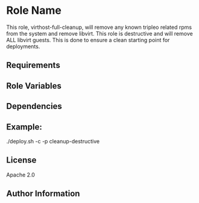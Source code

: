 Role Name
=========

This role, virthost-full-cleanup, will remove any known tripleo related rpms
from the system and remove libvirt.  This role is destructive and will remove ALL libvirt guests.  This is done to ensure a clean starting point for deployments.

Requirements
------------



Role Variables
--------------



Dependencies
------------

Example:
----------------
./deploy.sh -c -p cleanup-destructive <testbox>


License
-------

Apache 2.0

Author Information
------------------
